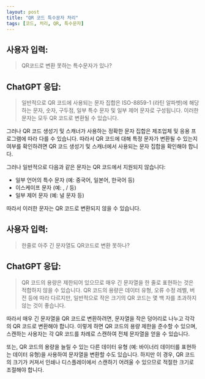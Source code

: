 ```yaml
---
layout: post
title: "QR 코드 특수문자 처리"
tags: [코드, 처리, QR, 특수문자]
---
```


## 사용자 입력:
> QR코드로 변환 못하는 특수문자가 있나?

## ChatGPT 응답:
> 일반적으로 QR 코드에 사용되는 문자 집합은 ISO-8859-1 (라틴 알파벳)에 해당하는 문자, 숫자, 구두점, 일부 특수 문자 및 일부 제어 문자로 구성됩니다. 이러한 문자는 모두 QR 코드로 변환될 수 있습니다.

그러나 QR 코드 생성기 및 스캐너가 사용하는 정확한 문자 집합은 제조업체 및 응용 프로그램에 따라 다를 수 있습니다. 따라서 QR 코드에 대해 특정 문자가 변환될 수 있는지 여부를 확인하려면 QR 코드 생성기 및 스캐너에서 사용되는 문자 집합을 확인해야 합니다.

그러나 일반적으로 다음과 같은 문자는 QR 코드에서 지원되지 않습니다:
- 일부 언어의 특수 문자 (예: 중국어, 일본어, 한국어 등)
- 이스케이프 문자 (예: \, / 등)
- 일부 제어 문자 (예: 널 문자 등)

따라서 이러한 문자는 QR 코드로 변환되지 않을 수 있습니다.

## 사용자 입력:
> 한줄로 아주 긴 문자열도 QR코드로 변환 못하나?

## ChatGPT 응답:
> QR 코드의 용량은 제한되어 있으므로 매우 긴 문자열을 한 줄로 표현하는 것은 적합하지 않을 수 있습니다. QR 코드의 용량은 데이터 유형, 오류 수정 레벨, 버전 등에 따라 다르지만, 일반적으로 작은 크기의 QR 코드는 몇 백 자를 초과하지 않는 것이 좋습니다.

따라서 매우 긴 문자열을 QR 코드로 변환하려면, 문자열을 작은 덩어리로 나누고 각각의 QR 코드로 변환해야 합니다. 이렇게 하면 QR 코드의 용량 제한을 준수할 수 있으며, 스캔하는 사용자는 각 QR 코드를 차례로 스캔하여 전체 문자열을 얻을 수 있습니다.

또는, QR 코드의 용량을 늘릴 수 있는 다른 데이터 유형 (예: 바이너리 데이터를 표현하는 데이터 유형)을 사용하여 문자열을 변환할 수도 있습니다. 하지만 이 경우, QR 코드의 크기가 커져서 인쇄나 디스플레이에서 스캔하기 어려울 수 있으므로 적절한 크기로 조절해야 합니다.

